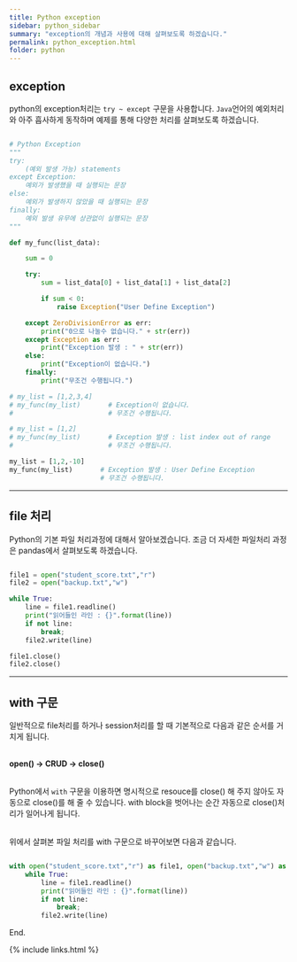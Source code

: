 ```yaml
---
title: Python exception
sidebar: python_sidebar
summary: "exception의 개념과 사용에 대해 살펴보도록 하겠습니다."
permalink: python_exception.html
folder: python
---
```


## exception

python의 exception처리는 `try ~ except` 구문을 사용합니다. `Java`언어의
예외처리와 아주 흡사하게 동작하며 예제를 통해 다양한 처리를 살펴보도록 하겠습니다.

~~~ python

# Python Exception
"""
try:
    (예외 발생 가능) statements
except Exception:
    예외가 발생했을 때 실행되는 문장
else:
    예외가 발생하지 않았을 때 실행되는 문장
finally:
    예외 발생 유무에 상관없이 실행되는 문장
"""    

def my_func(list_data):

    sum = 0

    try:
        sum = list_data[0] + list_data[1] + list_data[2]

        if sum < 0:
            raise Exception("User Define Exception")

    except ZeroDivisionError as err:
        print("0으로 나눌수 없습니다." + str(err))
    except Exception as err:
        print("Exception 발생 : " + str(err))         
    else:
        print("Exception이 없습니다.")
    finally:
        print("무조건 수행됩니다.")

# my_list = [1,2,3,4]    
# my_func(my_list)       # Exception이 없습니다.
#                        # 무조건 수행됩니다.

# my_list = [1,2]    
# my_func(my_list)       # Exception 발생 : list index out of range
#                        # 무조건 수행됩니다.

my_list = [1,2,-10]    
my_func(my_list)       # Exception 발생 : User Define Exception
                       # 무조건 수행됩니다.

~~~

---

## file 처리

Python의 기본 파일 처리과정에 대해서 알아보겠습니다. 조금 더 자세한 파일처리 과정은 pandas에서
살펴보도록 하겠습니다.

~~~ python

file1 = open("student_score.txt","r")
file2 = open("backup.txt","w")

while True:
    line = file1.readline()
    print("읽어들인 라인 : {}".format(line))
    if not line:
        break;
    file2.write(line)

file1.close()
file2.close()

~~~

---

## with 구문

일반적으로 file처리를 하거나 session처리를 할 때 기본적으로 다음과 같은
순서를 거치게 됩니다.
<br><br>

**open() -> CRUD -> close()**
<br><br>

Python에서 `with` 구문을 이용하면 명시적으로 resouce를 close() 해 주지 않아도
자동으로 close()를 해 줄 수 있습니다. with block을 벗어나는 순간 자동으로 close()처리가
일어나게 됩니다.
<br><br>

위에서 살펴본 파일 처리를 with 구문으로 바꾸어보면 다음과 같습니다.

~~~python

with open("student_score.txt","r") as file1, open("backup.txt","w") as file2:
    while True:
        line = file1.readline()
        print("읽어들인 라인 : {}".format(line))
        if not line:
            break;
        file2.write(line)

~~~

End.

{% include links.html %}
